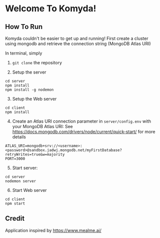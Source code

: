 # Welcome To Komyda!

## How To Run

Komyda couldn't be easier to get up and running!
First create a cluster using mongodb and retrieve the connection string (MongoDB Atlas URI)

In terminal, simply

1. `git clone` the repository

2. Setup the server
```
cd server
npm install
npm install -g nodemon
```

3. Setup the Web server
```
cd client
npm install
```

4. Create an Atlas URI connection parameter in `server/config.env` with your MongoDB Atlas URI:
See https://docs.mongodb.com/drivers/node/current/quick-start/ for more details
```
ATLAS_URI=mongodb+srv://<username>:<password>@sandbox.jadwj.mongodb.net/myFirstDatabase?retryWrites=true&w=majority
PORT=3000
``` 


5. Start server:
```
cd server
nodemon server
```

6. Start Web server
```
cd client
npm start
```

## Credit
Application inspired by https://www.mealme.ai/